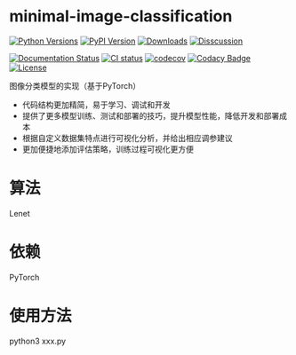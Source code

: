 # minimal-image-classification
[![Python Versions](https://img.shields.io/pypi/pyversions/minimal-image-classification)](https://pypi.org/project/minimal-image-classification)
[![PyPI Version](https://img.shields.io/pypi/v/minimal-image-classification)](https://pypi.org/project/minimal-image-classification)
[![Downloads](https://pepy.tech/badge/minimal-image-classification)](https://pepy.tech/project/minimal-image-classification)
[![Disscussion](https://img.shields.io/badge/chat-wechat-brightgreen?style=flat)](./README.md#讨论交流)

[![Documentation Status](https://readthedocs.org/projects/minimal-image-classification/badge/?version=latest)](https://minimal-image-classification.readthedocs.io/zh/latest/?badge=latest)
[![CI status](https://github.com/itmorn/minimal-image-classification/actions/workflows/main.yml/badge.svg)](https://github.com/itmorn/minimal-image-classification/actions)
[![codecov](https://codecov.io/gh/itmorn/minimal-image-classification/branch/main/graph/badge.svg)](https://codecov.io/gh/itmorn/minimal-image-classification)
[![Codacy Badge](https://app.codacy.com/project/badge/Grade/873baeb256bd4f1cbcf7f516897a3415)](https://www.codacy.com/gh/itmorn/minimal-image-classification/dashboard?utm_source=github.com&amp;utm_medium=referral&amp;utm_content=itmorn/minimal-image-classification&amp;utm_campaign=Badge_Grade)
[![License](https://img.shields.io/github/license/itmorn/minimal-image-classification.svg)](https://github.com/itmorn/minimal-image-classification/blob/main/LICENSE)


图像分类模型的实现（基于PyTorch）

- 代码结构更加精简，易于学习、调试和开发
- 提供了更多模型训练、测试和部署的技巧，提升模型性能，降低开发和部署成本
- 根据自定义数据集特点进行可视化分析，并给出相应调参建议
- 更加便捷地添加评估策略，训练过程可视化更方便

# 算法
Lenet

# 依赖
PyTorch

# 使用方法
python3 xxx.py
